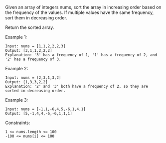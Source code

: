 Given an array of integers nums, sort the array in increasing order based on the frequency of the values. If multiple values have the same frequency, sort them in decreasing order.

Return the sorted array.

Example 1:

    Input: nums = [1,1,2,2,2,3]
    Output: [3,1,1,2,2,2]
    Explanation: '3' has a frequency of 1, '1' has a frequency of 2, and '2' has a frequency of 3.

Example 2:

    Input: nums = [2,3,1,3,2]
    Output: [1,3,3,2,2]
    Explanation: '2' and '3' both have a frequency of 2, so they are sorted in decreasing order.

Example 3:

    Input: nums = [-1,1,-6,4,5,-6,1,4,1]
    Output: [5,-1,4,4,-6,-6,1,1,1]

Constraints:

    1 <= nums.length <= 100
    -100 <= nums[i] <= 100
